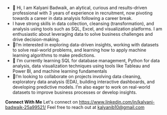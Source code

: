 - 👋 Hi, I am Kalyani Badwaik, an alytical, curious and  results-driven professional with 3 years of experience in recruitment, now pivoting towards a career in data analysis following a career break.
- I have strong skills in data collection, cleansing (transformation), and analysis using tools such as SQL, Excel, and visualization platforms. I am enthusiastic about leveraging data to solve business challenges and drive decision-making.
- 👀I’m interested in exploring data-driven insights, working with datasets to solve real-world problems, and learning how to apply machine learning algorithms to make predictions.
- 🌱 I’m  currently learning  SQL for database management, Python for data analysis, data visualization techniques using tools like Tableau and Power BI, and machine learning fundamentals
- 💞️I’m looking to collaborate on projects involving data cleaning, exploratory data analysis (EDA), building interactive dashboards, and developing predictive models. I’m also eager to work on real-world datasets to improve business processes or develop insights.

**Connect With Me**
Let's connect on  https://www.linkedin.com/in/kalyani-badwaik-25a99521/
Feel free to reach out at kalyanib10@gmail.com
<!---
kalyanisbadwaik/kalyanisbadwaik is a ✨ special ✨ repository because its `README.md` (this file) appears on your GitHub profile.
You can click the Preview link to take a look at your changes.
--->
